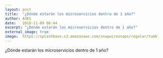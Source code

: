 ```yaml
---
layout: post
title:  "¿Dónde estarán los microservicios dentro de 1 año?"
author: AdES
date:   2018-11-09 06:44
excerpt: "¿Dónde estarán los microservicios dentro de 1 año?"
external_image: true
image:  https://splashbase.s3.amazonaws.com/snapwiresnaps/regular/tumblr_o8d3f9h8yh1teue7jo1_1280.jpg
---
```

¿Dónde estarán los microservicios dentro de 1 año?